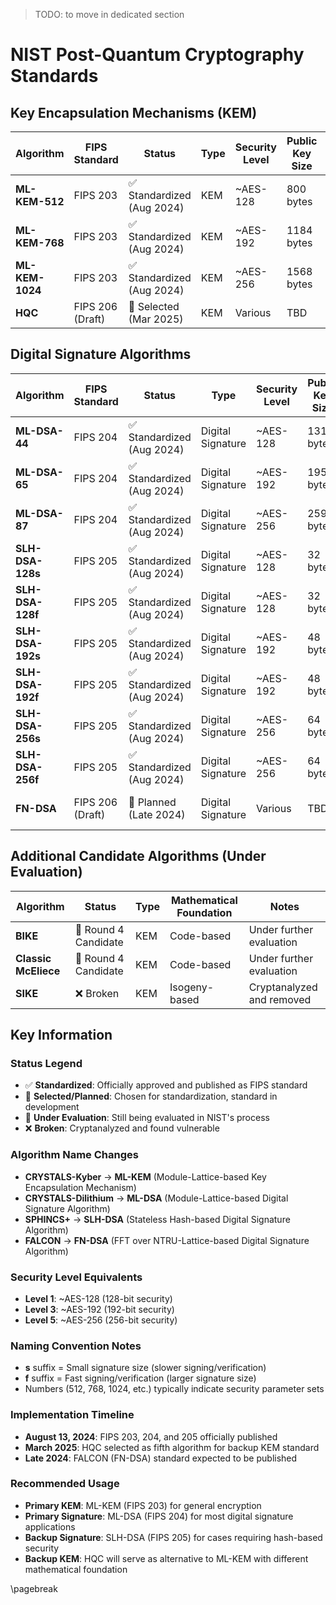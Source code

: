 > TODO: to move in dedicated section

# NIST Post-Quantum Cryptography Standards

## Key Encapsulation Mechanisms (KEM)

| Algorithm | FIPS Standard | Status | Type | Security Level | Public Key Size | Private Key Size | Ciphertext Size | Shared Secret | Mathematical Foundation |
|-----------|---------------|--------|------|----------------|-----------------|------------------|-----------------|---------------|------------------------|
| **ML-KEM-512** | FIPS 203 | ✅ Standardized (Aug 2024) | KEM | ~AES-128 | 800 bytes | 1632 bytes | 768 bytes | 256 bits | Module-Lattice (LWE) |
| **ML-KEM-768** | FIPS 203 | ✅ Standardized (Aug 2024) | KEM | ~AES-192 | 1184 bytes | 2400 bytes | 1088 bytes | 256 bits | Module-Lattice (LWE) |
| **ML-KEM-1024** | FIPS 203 | ✅ Standardized (Aug 2024) | KEM | ~AES-256 | 1568 bytes | 3168 bytes | 1568 bytes | 256 bits | Module-Lattice (LWE) |
| **HQC** | FIPS 206 (Draft) | 🔄 Selected (Mar 2025) | KEM | Various | TBD | TBD | TBD | TBD | Code-based |

## Digital Signature Algorithms

| Algorithm | FIPS Standard | Status | Type | Security Level | Public Key Size | Private Key Size | Signature Size | Mathematical Foundation |
|-----------|---------------|--------|------|----------------|-----------------|------------------|----------------|------------------------|
| **ML-DSA-44** | FIPS 204 | ✅ Standardized (Aug 2024) | Digital Signature | ~AES-128 | 1312 bytes | 2560 bytes | 2420 bytes | Module-Lattice |
| **ML-DSA-65** | FIPS 204 | ✅ Standardized (Aug 2024) | Digital Signature | ~AES-192 | 1952 bytes | 4032 bytes | 3309 bytes | Module-Lattice |
| **ML-DSA-87** | FIPS 204 | ✅ Standardized (Aug 2024) | Digital Signature | ~AES-256 | 2592 bytes | 4896 bytes | 4627 bytes | Module-Lattice |
| **SLH-DSA-128s** | FIPS 205 | ✅ Standardized (Aug 2024) | Digital Signature | ~AES-128 | 32 bytes | 64 bytes | 7856 bytes | Hash-based (SPHINCS+) |
| **SLH-DSA-128f** | FIPS 205 | ✅ Standardized (Aug 2024) | Digital Signature | ~AES-128 | 32 bytes | 64 bytes | 17088 bytes | Hash-based (SPHINCS+) |
| **SLH-DSA-192s** | FIPS 205 | ✅ Standardized (Aug 2024) | Digital Signature | ~AES-192 | 48 bytes | 96 bytes | 16224 bytes | Hash-based (SPHINCS+) |
| **SLH-DSA-192f** | FIPS 205 | ✅ Standardized (Aug 2024) | Digital Signature | ~AES-192 | 48 bytes | 96 bytes | 35664 bytes | Hash-based (SPHINCS+) |
| **SLH-DSA-256s** | FIPS 205 | ✅ Standardized (Aug 2024) | Digital Signature | ~AES-256 | 64 bytes | 128 bytes | 29792 bytes | Hash-based (SPHINCS+) |
| **SLH-DSA-256f** | FIPS 205 | ✅ Standardized (Aug 2024) | Digital Signature | ~AES-256 | 64 bytes | 128 bytes | 49856 bytes | Hash-based (SPHINCS+) |
| **FN-DSA** | FIPS 206 (Draft) | 🔄 Planned (Late 2024) | Digital Signature | Various | TBD | TBD | TBD | FFT over NTRU-Lattice (FALCON) |

## Additional Candidate Algorithms (Under Evaluation)

| Algorithm | Status | Type | Mathematical Foundation | Notes |
|-----------|--------|------|------------------------|-------|
| **BIKE** | 🔄 Round 4 Candidate | KEM | Code-based | Under further evaluation |
| **Classic McEliece** | 🔄 Round 4 Candidate | KEM | Code-based | Under further evaluation |
| **SIKE** | ❌ Broken | KEM | Isogeny-based | Cryptanalyzed and removed |

## Key Information

### Status Legend
- ✅ **Standardized**: Officially approved and published as FIPS standard
- 🔄 **Selected/Planned**: Chosen for standardization, standard in development
- 🔄 **Under Evaluation**: Still being evaluated in NIST's process
- ❌ **Broken**: Cryptanalyzed and found vulnerable

### Algorithm Name Changes
- **CRYSTALS-Kyber** → **ML-KEM** (Module-Lattice-based Key Encapsulation Mechanism)
- **CRYSTALS-Dilithium** → **ML-DSA** (Module-Lattice-based Digital Signature Algorithm)
- **SPHINCS+** → **SLH-DSA** (Stateless Hash-based Digital Signature Algorithm)
- **FALCON** → **FN-DSA** (FFT over NTRU-Lattice-based Digital Signature Algorithm)

### Security Level Equivalents
- **Level 1**: ~AES-128 (128-bit security)
- **Level 3**: ~AES-192 (192-bit security)
- **Level 5**: ~AES-256 (256-bit security)

### Naming Convention Notes
- **s** suffix = Small signature size (slower signing/verification)
- **f** suffix = Fast signing/verification (larger signature size)
- Numbers (512, 768, 1024, etc.) typically indicate security parameter sets

### Implementation Timeline
- **August 13, 2024**: FIPS 203, 204, and 205 officially published
- **March 2025**: HQC selected as fifth algorithm for backup KEM standard
- **Late 2024**: FALCON (FN-DSA) standard expected to be published

### Recommended Usage
- **Primary KEM**: ML-KEM (FIPS 203) for general encryption
- **Primary Signature**: ML-DSA (FIPS 204) for most digital signature applications
- **Backup Signature**: SLH-DSA (FIPS 205) for cases requiring hash-based security
- **Backup KEM**: HQC will serve as alternative to ML-KEM with different mathematical foundation

\pagebreak